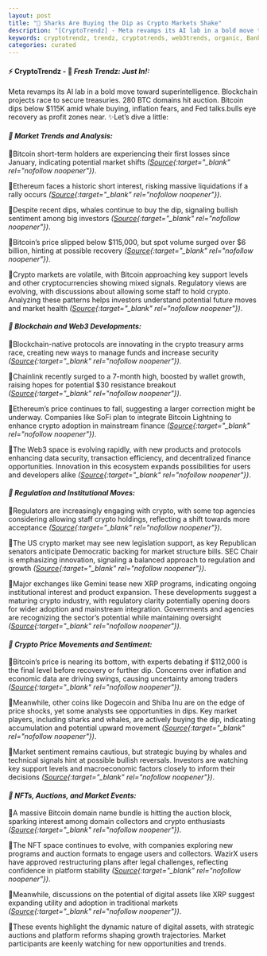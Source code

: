 ```yaml
---
layout: post
title: "🌅 Sharks Are Buying the Dip as Crypto Markets Shake"
description: "[CryptoTrendz] - Meta revamps its AI lab in a bold move toward superintelligence. Blockchain projects race to secure treasuries. 280 BTC domains hit auction. Bitcoin dips below $115K amid whale buying, inflation fears, and Fed talks.bulls eye recovery as profit zones near."
keywords: cryptotrendz, trendz, cryptotrends, web3trends, organic, Banking, BTC, Market, Bitcoin, bank, Dogecoin, AI, crypto
categories: curated
---
```


#### ⚡ CryptoTrendz - 📌 *Fresh Trendz: Just In!:*

Meta revamps its AI lab in a bold move toward superintelligence. Blockchain projects race to secure treasuries. 280 BTC domains hit auction. Bitcoin dips below $115K amid whale buying, inflation fears, and Fed talks.bulls eye recovery as profit zones near. ✨Let’s dive a little:


#### *🔖 Market Trends and Analysis:*  

🔹Bitcoin short-term holders are experiencing their first losses since January, indicating potential market shifts *([Source](https://s.avyag.com/zonz){:target="_blank" rel="nofollow noopener"})*.  

🔹Ethereum faces a historic short interest, risking massive liquidations if a rally occurs *([Source](https://s.avyag.com/aw0s){:target="_blank" rel="nofollow noopener"})*.  

🔹Despite recent dips, whales continue to buy the dip, signaling bullish sentiment among big investors *([Source](https://s.avyag.com/t6ca){:target="_blank" rel="nofollow noopener"})*.  

🔹Bitcoin’s price slipped below $115,000, but spot volume surged over $6 billion, hinting at possible recovery *([Source](https://s.avyag.com/a3ej){:target="_blank" rel="nofollow noopener"})*.  

🔹Crypto markets are volatile, with Bitcoin approaching key support levels and other cryptocurrencies showing mixed signals. Regulatory views are evolving, with discussions about allowing some staff to hold crypto. Analyzing these patterns helps investors understand potential future moves and market health *([Source](https://s.avyag.com/7j27){:target="_blank" rel="nofollow noopener"})*.  

#### *🔖 Blockchain and Web3 Developments:*  

🔹Blockchain-native protocols are innovating in the crypto treasury arms race, creating new ways to manage funds and increase security *([Source](https://s.avyag.com/vifz){:target="_blank" rel="nofollow noopener"})*.  

🔹Chainlink recently surged to a 7-month high, boosted by wallet growth, raising hopes for potential $30 resistance breakout *([Source](https://s.avyag.com/p1bs){:target="_blank" rel="nofollow noopener"})*.  

🔹Ethereum’s price continues to fall, suggesting a larger correction might be underway. Companies like SoFi plan to integrate Bitcoin Lightning to enhance crypto adoption in mainstream finance *([Source](https://s.avyag.com/ldt8){:target="_blank" rel="nofollow noopener"})*.  

🔹The Web3 space is evolving rapidly, with new products and protocols enhancing data security, transaction efficiency, and decentralized finance opportunities. Innovation in this ecosystem expands possibilities for users and developers alike *([Source](https://s.avyag.com/vifz){:target="_blank" rel="nofollow noopener"})*.  

#### *🔖 Regulation and Institutional Moves:*  

🔹Regulators are increasingly engaging with crypto, with some top agencies considering allowing staff crypto holdings, reflecting a shift towards more acceptance *([Source](https://s.avyag.com/ldqc){:target="_blank" rel="nofollow noopener"})*.  

🔹The US crypto market may see new legislation support, as key Republican senators anticipate Democratic backing for market structure bills. SEC Chair is emphasizing innovation, signaling a balanced approach to regulation and growth *([Source](https://s.avyag.com/1vsb){:target="_blank" rel="nofollow noopener"})*.  

🔹Major exchanges like Gemini tease new XRP programs, indicating ongoing institutional interest and product expansion. These developments suggest a maturing crypto industry, with regulatory clarity potentially opening doors for wider adoption and mainstream integration. Governments and agencies are recognizing the sector’s potential while maintaining oversight *([Source](https://s.avyag.com/2u0z){:target="_blank" rel="nofollow noopener"})*.  

#### *🔖 Crypto Price Movements and Sentiment:*  

🔹Bitcoin’s price is nearing its bottom, with experts debating if $112,000 is the final level before recovery or further dip. Concerns over inflation and economic data are driving swings, causing uncertainty among traders *([Source](https://s.avyag.com/ywho){:target="_blank" rel="nofollow noopener"})*.  

🔹Meanwhile, other coins like Dogecoin and Shiba Inu are on the edge of price shocks, yet some analysts see opportunities in dips. Key market players, including sharks and whales, are actively buying the dip, indicating accumulation and potential upward movement *([Source](https://s.avyag.com/t6ca){:target="_blank" rel="nofollow noopener"})*.  

🔹Market sentiment remains cautious, but strategic buying by whales and technical signals hint at possible bullish reversals. Investors are watching key support levels and macroeconomic factors closely to inform their decisions *([Source](https://s.avyag.com/r7cy){:target="_blank" rel="nofollow noopener"})*.  

#### *🔖 NFTs, Auctions, and Market Events:*  

🔹A massive Bitcoin domain name bundle is hitting the auction block, sparking interest among domain collectors and crypto enthusiasts *([Source](https://s.avyag.com/57qx){:target="_blank" rel="nofollow noopener"})*.  

🔹The NFT space continues to evolve, with companies exploring new programs and auction formats to engage users and collectors. WazirX users have approved restructuring plans after legal challenges, reflecting confidence in platform stability *([Source](https://s.avyag.com/zz4u){:target="_blank" rel="nofollow noopener"})*.  

🔹Meanwhile, discussions on the potential of digital assets like XRP suggest expanding utility and adoption in traditional markets *([Source](https://s.avyag.com/ukdj){:target="_blank" rel="nofollow noopener"})*.  

🔹These events highlight the dynamic nature of digital assets, with strategic auctions and platform reforms shaping growth trajectories. Market participants are keenly watching for new opportunities and trends.